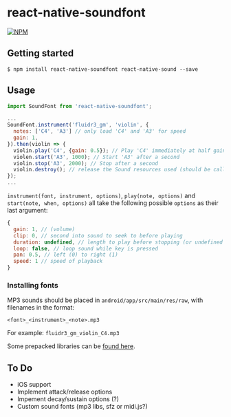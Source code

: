 # react-native-soundfont

[![NPM](https://nodei.co/npm/react-native-soundfont.png?compact=true)](https://nodei.co/npm/react-native-soundfont/)

## Getting started

`$ npm install react-native-soundfont react-native-sound --save`

## Usage

```javascript
import SoundFont from 'react-native-soundfont';

...
SoundFont.instrument('fluidr3_gm', 'violin', {
  notes: ['C4', 'A3'] // only load 'C4' and 'A3' for speed
  gain: 1,
}).then(violin => {
  violin.play('C4', {gain: 0.5}); // Play 'C4' immediately at half gain
  violen.start('A3', 1000); // Start 'A3' after a second
  violin.stop('A3', 2000); // Stop after a second
  violin.destroy(); // release the Sound resources used (should be called, eventually)
});
...
```

`instrument(font, instrument, options)`, `play(note, options)` and `start(note, when, options)` all take the following possible `options` as their last argument:
```javascript
{
  gain: 1, // (volume)
  clip: 0, // second into sound to seek to before playing
  duration: undefined, // length to play before stopping (or undefined for full length)
  loop: false, // loop sound while key is pressed
  pan: 0.5, // left (0) to right (1)
  speed: 1 // speed of playback
}
```

### Installing fonts

MP3 sounds should be placed in `android/app/src/main/res/raw`, with filenames in the format:

`<font>_<instrument>_<note>.mp3`

For example: `fluidr3_gm_violin_C4.mp3`

Some prepacked libraries can be [found here](https://github.com/ShavaShav/react-native-soundfonts).

## To Do
- iOS support
- Implement attack/release options
- Impement decay/sustain options (?)
- Custom sound fonts (mp3 libs, sfz or midi.js?)
